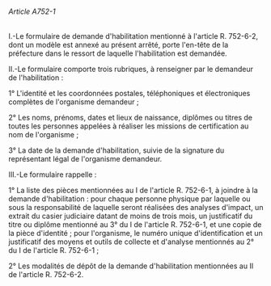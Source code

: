 ###### Article A752-1

I.-Le formulaire de demande d'habilitation mentionné à l'article R. 752-6-2, dont un modèle est annexé au présent arrêté, porte l'en-tête de la préfecture dans le ressort de laquelle l'habilitation est demandée.

II.-Le formulaire comporte trois rubriques, à renseigner par le demandeur de l'habilitation :

1° L'identité et les coordonnées postales, téléphoniques et électroniques complètes de l'organisme demandeur ;

2° Les noms, prénoms, dates et lieux de naissance, diplômes ou titres de toutes les personnes appelées à réaliser les missions de certification au nom de l'organisme ;

3° La date de la demande d'habilitation, suivie de la signature du représentant légal de l'organisme demandeur.

III.-Le formulaire rappelle :

1° La liste des pièces mentionnées au I de l'article R. 752-6-1, à joindre à la demande d'habilitation : pour chaque personne physique par laquelle ou sous la responsabilité de laquelle seront réalisées des analyses d'impact, un extrait du casier judiciaire datant de moins de trois mois, un justificatif du titre ou diplôme mentionné au 3° du I de l'article R. 752-6-1, et une copie de la pièce d'identité ; pour l'organisme, le numéro unique d'identification et un justificatif des moyens et outils de collecte et d'analyse mentionnés au 2° du I de l'article R. 752-6-1 ;

2° Les modalités de dépôt de la demande d'habilitation mentionnées au II de l'article R. 752-6-2.


